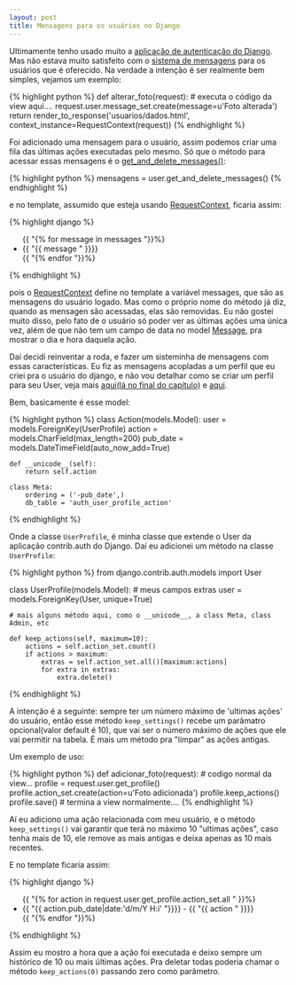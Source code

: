 ```yaml
---
layout: post
title: Mensagens para os usuários no Django
---
```

Ultimamente tenho usado muito a <a href="http://www.djangoproject.com/documentation/authentication/">aplicação de autenticação do Django</a>. Mas não estava muito satisfeito com o <a href="http://www.djangoproject.com/documentation/authentication/#messages">sistema de mensagens</a> para os usuários que é oferecido. Na verdade a intenção é ser realmente bem simples, vejamos um exemplo:

{% highlight python %}
def alterar_foto(request):
    # executa o código da view aqui....
    request.user.message_set.create(message=u'Foto alterada')
    return render_to_response('usuarios/dados.html',
                              context_instance=RequestContext(request))
{% endhighlight %}

Foi adicionado uma mensagem para o usuário, assim podemos criar uma fila das últimas ações executadas pelo mesmo. Só que o método para acessar essas mensagens é o <a href="http://code.djangoproject.com/browser/django/trunk/django/contrib/auth/models.py#L277">get_and_delete_messages()</a>:

{% highlight python %}
mensagens = user.get_and_delete_messages()
{% endhighlight %}

e no template, assumido que esteja usando <a href="http://www.djangoproject.com/documentation/templates_python/#subclassing-context-requestcontext">RequestContext</a>, ficaria assim:

{% highlight django %}
<ul>
{{ "{% for message in messages "}}%}
    <li>{{ "{{ message " }}}}</li>
{{ "{% endfor "}}%}
</ul>
{% endhighlight %}

pois o <a href="http://www.djangoproject.com/documentation/templates_python/#subclassing-context-requestcontext">RequestContext</a> define no template a variável messages, que são as mensagens do usuário logado.
Mas como o próprio nome do método já diz, quando as mensagen são acessadas, elas são removidas. Eu não gostei muito disso, pelo fato de o usuário só poder ver as últimas ações uma única vez, além de que não tem um campo de data no model <a href="http://code.djangoproject.com/browser/django/trunk/django/contrib/auth/models.py#L306">Message</a>, pra mostrar o dia e hora daquela ação.

Daí decidi reinventar a roda, e fazer um sisteminha de mensagens com essas características.
Eu fiz as mensagens acopladas a um perfil que eu criei pra o usuário do django, e não vou detalhar como se criar um perfil para seu User, veja mais <a href="http://www.djangobook.com/en/beta/chapter12/">aqui(lá no final do capítulo)</a> e <a href="http://www.b-list.org/weblog/2006/jun/06/django-tips-extending-user-model/">aqui</a>.

Bem, basicamente é esse model:

{% highlight python %}
class Action(models.Model):
    user = models.ForeignKey(UserProfile)
    action = models.CharField(max_length=200)
    pub_date = models.DateTimeField(auto_now_add=True)

    def __unicode__(self):
        return self.action

    class Meta:
        ordering = ('-pub_date',)
        db_table = 'auth_user_profile_action'
{% endhighlight %}

Onde a classe `UserProfile`, é minha classe que extende o User da aplicação contrib.auth do Django.
Daí eu adicionei um método na classe `UserProfile`:

{% highlight python %}
from django.contrib.auth.models import User

class UserProfile(models.Model):
    # meus campos extras
    user = models.ForeignKey(User, unique=True)

    # mais alguns método aqui, como o __unicode__, a class Meta, class Admin, etc

    def keep_actions(self, maximum=10):
        actions = self.action_set.count()
        if actions > maximum:
            extras = self.action_set.all()[maximum:actions]
            for extra in extras:
                extra.delete()
{% endhighlight %}

A intenção é a seguinte: sempre ter um número máximo de 'ultimas ações' do usuário, então esse método `keep_settings()` recebe um parâmatro opcional(valor default é 10), que vai ser o número máximo de ações que ele vai permitir na tabela. É mais um método pra "limpar" as ações antigas.

Um exemplo de uso:

{% highlight python %}
def adicionar_foto(request):
    # codigo normal da view...
    profile = request.user.get_profile()
    profile.action_set.create(action=u'Foto adicionada')
    profile.keep_actions()
    profile.save()
    # termina a view normalmente....
{% endhighlight %}

Aí eu adiciono uma ação relacionada com meu usuário, e o método `keep_settings()` vai garantir que terá no máximo 10 "ultimas ações", caso tenha mais de 10, ele remove as mais antigas e deixa apenas as 10 mais recentes.

E no template ficaria assim:

{% highlight django %}
<ul>
{{ "{% for action in request.user.get_profile.action_set.all " }}%}
    <li>{{ "{{ action.pub_date|date:'d/m/Y H:i' "}}}} - {{ "{{ action " }}}}</li>
{{ "{% endfor "}}%}
</ul>
{% endhighlight %}

Assim eu mostro a hora que a ação foi executada e deixo sempre um histórico de 10 ou mais últimas ações. Pra deletar todas poderia chamar o método `keep_actions(0)` passando zero como parâmetro.

